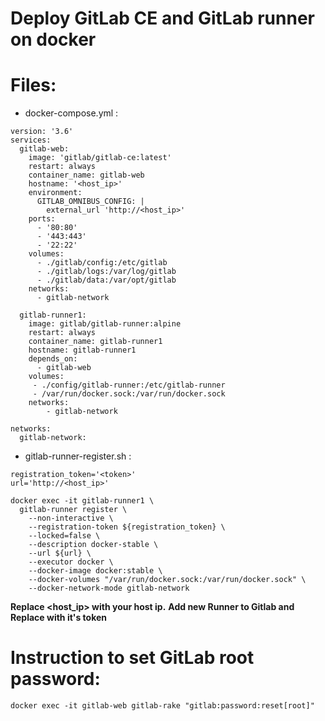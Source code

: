 # Deploy GitLab CE and GitLab runner on docker

# Files:

- docker-compose.yml :
```
version: '3.6'
services:
  gitlab-web:
    image: 'gitlab/gitlab-ce:latest'
    restart: always
    container_name: gitlab-web
    hostname: '<host_ip>'
    environment:
      GITLAB_OMNIBUS_CONFIG: |
        external_url 'http://<host_ip>'
    ports:
      - '80:80'
      - '443:443'
      - '22:22'
    volumes:
      - ./gitlab/config:/etc/gitlab
      - ./gitlab/logs:/var/log/gitlab
      - ./gitlab/data:/var/opt/gitlab
    networks:
      - gitlab-network

  gitlab-runner1:
    image: gitlab/gitlab-runner:alpine
    restart: always
    container_name: gitlab-runner1
    hostname: gitlab-runner1
    depends_on:
      - gitlab-web
    volumes:
     - ./config/gitlab-runner:/etc/gitlab-runner
     - /var/run/docker.sock:/var/run/docker.sock
    networks:
        - gitlab-network

networks:
  gitlab-network:

```

- gitlab-runner-register.sh :
```
registration_token='<token>'
url='http://<host_ip>'

docker exec -it gitlab-runner1 \
  gitlab-runner register \
    --non-interactive \
    --registration-token ${registration_token} \
    --locked=false \
    --description docker-stable \
    --url ${url} \
    --executor docker \
    --docker-image docker:stable \
    --docker-volumes "/var/run/docker.sock:/var/run/docker.sock" \
    --docker-network-mode gitlab-network
```

**Replace <host_ip> with your host ip.**
**Add new Runner to Gitlab and Replace <token> with it's token**


# Instruction to set GitLab root password:
```
docker exec -it gitlab-web gitlab-rake "gitlab:password:reset[root]"
```
